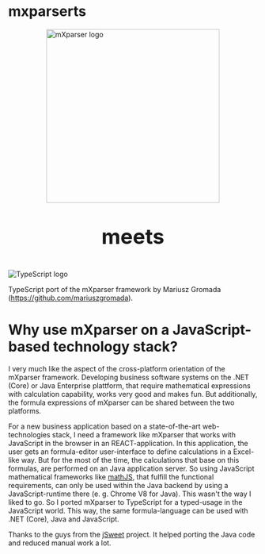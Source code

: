 # mxparserts
 <div style="display: flex;justify-content: center;">
 <img style="vertical-align:middle"
 src="https://mathparser.org/wp-content/uploads/2020/01/mxparser-icon.png" width="350" alt="mXparser logo"> 
</div>
<p style="text-align: center;font-weight: bold;font-size:42px"> meets </p>

 <img style="background-color:white;" src="https://upload.wikimedia.org/wikipedia/commons/6/67/TypeScript_Logo.svg" alt="TypeScript logo"> 

TypeScript port of the mXparser framework by Mariusz Gromada (https://github.com/mariuszgromada).


# Why use mXparser on a JavaScript-based technology stack?
I very much like the aspect of the cross-platform orientation of the mXparser framework. Developing business software systems on the .NET (Core) or Java Enterprise plattform, that require mathematical expressions with calculation capability, works very good and makes fun. But additionally, the formula expressions of mXparser can be shared between the two platforms.

For a new business application based on a state-of-the-art web-technologies stack, I need a framework like mXparser that works with JavaScript in the browser in an REACT-application. In this application, the user gets an formula-editor user-interface to define calculations in a Excel-like way. But for the most of the time, the calculations that base on this formulas, are performed on an Java application server. So using JavaScript mathematical frameworks like [mathJS](https://mathjs.org/), that fulfill the functional requirements, can only be used within the Java backend by using a JavaScript-runtime there (e. g. Chrome V8 for Java). This wasn't the way I liked to go. So I ported mXparser to TypeScript for a typed-usage in the JavaScript world. This way, the same formula-language can be used with .NET (Core), Java and JavaScript.

Thanks to the guys from the [jSweet](http://www.jsweet.org/) project. It helped porting the Java code and reduced manual work a lot.